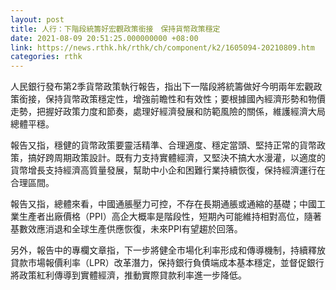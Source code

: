 ```yaml
---
layout: post
title: 人行：下階段統籌好宏觀政策銜接　保持貨幣政策穩定
date: 2021-08-09 20:51:25.000000000 +08:00
link: https://news.rthk.hk/rthk/ch/component/k2/1605094-20210809.htm
categories: rthk
---
```


人民銀行發布第2季貨幣政策執行報告，指出下一階段將統籌做好今明兩年宏觀政策銜接，保持貨幣政策穩定性，增強前瞻性和有效性；要根據國內經濟形勢和物價走勢，把握好政策力度和節奏，處理好經濟發展和防範風險的關係，維護經濟大局總體平穩。

報告又指，穩健的貨幣政策要靈活精準、合理適度、穩定當頭、堅持正常的貨幣政策，搞好跨周期政策設計。既有力支持實體經濟，又堅決不搞大水漫灌，以適度的貨幣增長支持經濟高質量發展，幫助中小企和困難行業持續恢復，保持經濟運行在合理區間。

報告又指，總體來看，中國通脹壓力可控，不存在長期通脹或通縮的基礎；中國工業生產者出廠價格（PPI）高企大概率是階段性，短期內可能維持相對高位，隨著基數效應消退和全球生產供應恢復，未來PPI有望趨於回落。

另外，報告中的專欄文章指，下一步將健全市場化利率形成和傳導機制，持續釋放貸款市場報價利率（LPR）改革潛力，保持銀行負債端成本基本穩定，並督促銀行將政策紅利傳導到實體經濟，推動實際貸款利率進一步降低。
